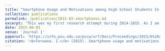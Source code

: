 ```yaml
---
title: "Smartphone Usage and Motivations among High School Students In Saudi Arabia "
collection: publications
permalink: /publication/2015-02-smartphones.md
excerpt: 'This was my first research attempt during 2014-2015. As I am considered as part of the [Z Generation] (https://web.archive.org/web/20201007224353/https://www.businessinsider.com/generation-z) where the explosion of smartphone usage was at our time, I was interested in the question of what motivates us to be heavily connected to our phones. During my high school, I created a survey based on the literature, and when I joined my university, I approached Dr. Lee McCallum and Dr. Tasnim Ali to help me in structuring the paper and in statistical analysis.'
date: 2015-06-01
venue: 'Journal 1'
paperurl: 'https://info.psu.edu.sa/pscw/urf/Docs/Proceedings/2015/6%20complete.pdf'
citation: '<b>Ferwana. I.</b> (2015). Smartphone usage and motivations among high-school students in Saudi Arabia. In the Proceedings of the First Undergraduate Research Forum at Prince Sultan University. Riyadh, Saudi Arabia. Available at https://info.psu.edu.sa/pscw/urf/Forum_Proceedings.aspx '
---
```


